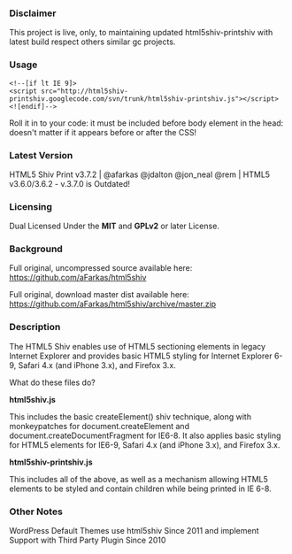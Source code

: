 ### Disclaimer ###

This project is live, only, to maintaining updated html5shiv-printshiv with latest build respect others similar gc projects.

### Usage ###

```
<!--[if lt IE 9]>
<script src="http://html5shiv-printshiv.googlecode.com/svn/trunk/html5shiv-printshiv.js"></script>
<![endif]-->
```

Roll it in to your code: it must be included before body element in the head: doesn't matter if it appears before or after the CSS!

### Latest Version ###

HTML5 Shiv Print v3.7.2 | @afarkas @jdalton @jon\_neal @rem | HTML5 v3.6.0/3.6.2 - v.3.7.0 is Outdated!

### Licensing ###

Dual Licensed Under the **MIT** and **GPLv2** or later License.

### Background ###

Full original, uncompressed source available here: https://github.com/aFarkas/html5shiv

Full original, download master dist available here: https://github.com/aFarkas/html5shiv/archive/master.zip

### Description ###

The HTML5 Shiv enables use of HTML5 sectioning elements in legacy Internet Explorer and provides basic HTML5 styling for Internet Explorer 6-9, Safari 4.x (and iPhone 3.x), and Firefox 3.x.

What do these files do?

**html5shiv.js**

This includes the basic createElement() shiv technique, along with monkeypatches for document.createElement and document.createDocumentFragment for IE6-8. It also applies basic styling for HTML5 elements for IE6-9, Safari 4.x (and iPhone 3.x), and Firefox 3.x.

**html5shiv-printshiv.js**

This includes all of the above, as well as a mechanism allowing HTML5 elements to be styled and contain children while being printed in IE 6-8.

### Other Notes ###

WordPress Default Themes use html5shiv Since 2011 and implement Support with Third Party Plugin Since 2010